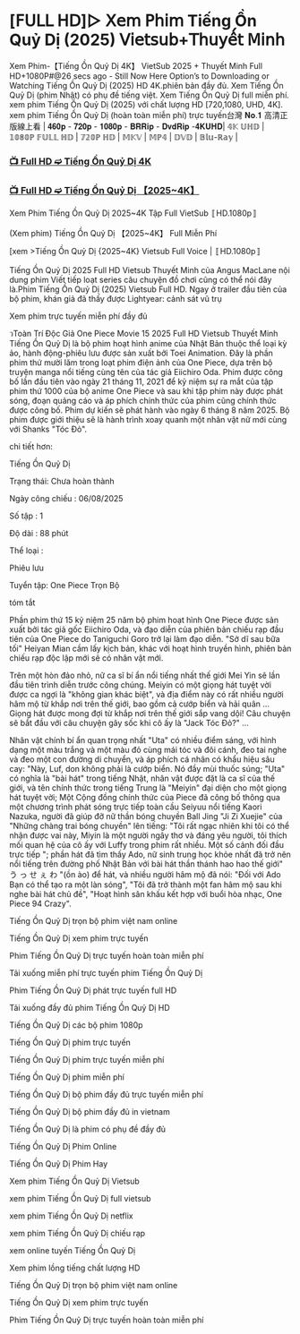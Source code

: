 # [𝖥𝖴𝖫𝖫 𝖧𝖣]▷ 𝖷𝖾𝗆 𝖯𝗁𝗂𝗆 Tiếng Ồn Quỷ Dị (2025) 𝖵𝗂𝖾𝗍𝗌𝗎𝖻+𝖳𝗁𝗎𝗒𝖾̂́𝗍 𝖬𝗂𝗇𝗁


Xem Phim-【Tiếng Ồn Quỷ Dị 4K】 VietSub 2025 + Thuyết Minh Full HD+1080P#@26 secs ago - Still Now Here Option’s to Downloading or Watching Tiếng Ồn Quỷ Dị (2025) HD 4K.phiên bản đầy đủ. Xem Tiếng Ồn Quỷ Dị (phim Nhật) có phụ đề tiếng việt. Xem Tiếng Ồn Quỷ Dị full miễn phí. xem phim Tiếng Ồn Quỷ Dị (2025) với chất lượng HD [720,1080, UHD, 4K]. xem phim Tiếng Ồn Quỷ Dị (hoàn toàn miễn phí) trực tuyến台灣 𝐍𝐨.𝟏 高清正版線上看 | 𝟒𝟔𝟎𝐩 - 𝟕𝟐𝟎𝐩 - 𝟏𝟎𝟖𝟎𝐩 - 𝐁𝐑𝐑𝐢𝐩 - 𝐃𝐯𝐝𝐑𝐢𝐩 -𝟒𝐊𝐔𝐇𝐃| 𝟜𝕂 𝕌ℍ𝔻 | 𝟙𝟘𝟠𝟘ℙ 𝔽𝕌𝕃𝕃 ℍ𝔻 | 𝟟𝟚𝟘ℙ ℍ𝔻 | 𝕄𝕂𝕍 | 𝕄ℙ𝟜 | 𝔻𝕍𝔻 | 𝔹𝕝𝕦-ℝ𝕒𝕪 |

### [📺 Full HD ➫️ Tiếng Ồn Quỷ Dị 4K](https://t.co/L3183QWDwX)

### [📺 Full HD ➫️ Tiếng Ồn Quỷ Dị 【2025~4K】](https://t.co/L3183QWDwX)

Xem Phim Tiếng Ồn Quỷ Dị 2025~4K Tập Full VietSub 〚HD.1080p〛

(Xem phim) Tiếng Ồn Quỷ Dị 【2025~4K】 Full Miễn Phí

[xem >Tiếng Ồn Quỷ Dị {2025~4K} Vietsub Full Voice | 〚HD.1080p〛

Tiếng Ồn Quỷ Dị 2025 Full HD Vietsub Thuyết Minh của Angus MacLane nội dung phim Viết tiếp loạt series câu chuyện đồ chơi cũng có thể nói đây là.Phim Tiếng Ồn Quỷ Dị (2025) Vietsub Full HD. Ngay ở trailer đầu tiên của bộ phim, khán giả đã thấy được Lightyear: cảnh sát vũ trụ

Xem phim trực tuyến miễn phí đầy đủ

วToàn Trí Độc Giả One Piece Movie 15 2025 Full HD Vietsub Thuyết Minh Tiếng Ồn Quỷ Dị là bộ phim hoạt hình anime của Nhật Bản thuộc thể loại kỳ ảo, hành động-phiêu lưu được sản xuất bởi Toei Animation. Đây là phần phim thứ mười lăm trong loạt phim điện ảnh của One Piece, dựa trên bộ truyện manga nổi tiếng cùng tên của tác giả Eiichiro Oda. Phim được công bố lần đầu tiên vào ngày 21 tháng 11, 2021 để kỷ niệm sự ra mắt của tập phim thứ 1000 của bộ anime One Piece và sau khi tập phim này được phát sóng, đoạn quảng cáo và áp phích chính thức của phim cũng chính thức được công bố. Phim dự kiến sẽ phát hành vào ngày 6 tháng 8 năm 2025. Bộ phim được giới thiệu sẽ là hành trình xoay quanh một nhân vật nữ mới cùng với Shanks "Tóc Đỏ".

chi tiết hơn:

Tiếng Ồn Quỷ Dị

Trạng thái: Chưa hoàn thành

Ngày công chiếu : 06/08/2025

Số tập : 1

Độ dài : 88 phút

Thể loại :

Phiêu lưu

Tuyển tập: One Piece Trọn Bộ

tóm tắt

Phần phim thứ 15 kỷ niệm 25 năm bộ phim hoạt hình One Piece được sản xuất bởi tác giả gốc Eiichiro Oda, và đạo diễn của phiên bản chiếu rạp đầu tiên của One Piece do Taniguchi Goro trở lại làm đạo diễn. "Sở dĩ sau bữa tối" Heiyan Mian cầm lấy kịch bản, khác với hoạt hình truyền hình, phiên bản chiếu rạp độc lập mới sẽ có nhân vật mới.

Trên một hòn đảo nhỏ, nữ ca sĩ bí ẩn nổi tiếng nhất thế giới Mei Yin sẽ lần đầu tiên trình diễn trước công chúng. Meiyin có một giọng hát tuyệt vời được ca ngợi là "không gian khác biệt", và địa điểm này có rất nhiều người hâm mộ từ khắp nơi trên thế giới, bao gồm cả cướp biển và hải quân ... Giọng hát được mong đợi từ khắp nơi trên thế giới sắp vang dội! Câu chuyện sẽ bắt đầu với câu chuyện gây sốc khi cô ấy là "Jack Tóc Đỏ?" ...

Nhân vật chính bí ẩn quan trọng nhất "Uta" có nhiều điểm sáng, với hình dạng một màu trắng và một màu đỏ cùng mái tóc và đôi cánh, đeo tai nghe và đeo một con đường di chuyển, và áp phích cá nhân có khẩu hiệu sâu cay: "Này, Luf, don không phải là cướp biển. Nó đầy mùi thuốc súng; "Uta" có nghĩa là "bài hát" trong tiếng Nhật, nhân vật được đặt là ca sĩ của thế giới, và tên chính thức trong tiếng Trung là "Meiyin" đại diện cho một giọng hát tuyệt vời; Một Cộng đồng chính thức của Piece đã công bố thông qua một chương trình phát sóng trực tiếp toàn cầu Seiyuu nổi tiếng Kaori Nazuka, người đã giúp đỡ nữ thần bóng chuyền Ball Jing "Ji Zi Xuejie" của "Những chàng trai bóng chuyền" lên tiếng: "Tôi rất ngạc nhiên khi tôi có thể nhận được vai này, Miyin là một người ngây thơ và đáng yêu người, tôi thích mối quan hệ của cô ấy với Luffy trong phim rất nhiều. Một số cảnh đối đầu trực tiếp "; phần hát đã tìm thấy Ado, nữ sinh trung học khỏe nhất đã trở nên nổi tiếng trên đường phố Nhật Bản với bài hát thần thánh hao hao thế giới" う っ せ ぇ わ "(ồn ào) để hát, và nhiều người hâm mộ đã nói: "Đối với Ado Bạn có thể tạo ra một làn sóng", "Tôi đã trở thành một fan hâm mộ sau khi nghe bài hát chủ đề", "Hoạt hình sân khấu kết hợp với buổi hòa nhạc, One Piece 94 Crazy".

Tiếng Ồn Quỷ Dị trọn bộ phim việt nam online

Tiếng Ồn Quỷ Dị xem phim trực tuyến

Phim Tiếng Ồn Quỷ Dị trực tuyến hoàn toàn miễn phí

Tải xuống miễn phí trực tuyến phim Tiếng Ồn Quỷ Dị

Phim Tiếng Ồn Quỷ Dị phát trực tuyến full HD

Tải xuống đầy đủ phim Tiếng Ồn Quỷ Dị HD

Tiếng Ồn Quỷ Dị các bộ phim 1080p

Tiếng Ồn Quỷ Dị phim trực tuyến

Tiếng Ồn Quỷ Dị phim trực tuyến miễn phí

Tiếng Ồn Quỷ Dị phim miễn phí

Tiếng Ồn Quỷ Dị bộ phim đầy đủ trực tuyến miễn phí

Tiếng Ồn Quỷ Dị bộ phim đầy đủ in vietnam

Tiếng Ồn Quỷ Dị là phim có phụ đề đầy đủ

Tiếng Ồn Quỷ Dị Phim Online

Tiếng Ồn Quỷ Dị Phim Hay

Xem phim Tiếng Ồn Quỷ Dị Vietsub

xem phim Tiếng Ồn Quỷ Dị full vietsub

xem phim Tiếng Ồn Quỷ Dị netflix

xem phim Tiếng Ồn Quỷ Dị chiếu rạp

xem online tuyến Tiếng Ồn Quỷ Dị

Xem phim lồng tiếng chất lượng HD

Tiếng Ồn Quỷ Dị trọn bộ phim việt nam online

Tiếng Ồn Quỷ Dị xem phim trực tuyến

Phim Tiếng Ồn Quỷ Dị trực tuyến hoàn toàn miễn phí

